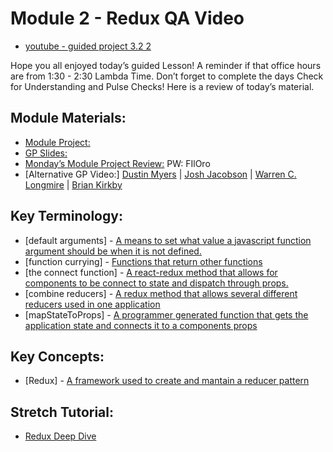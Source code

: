 # Module 2 - Redux QA Video

- [youtube - guided project 3.2 2](https://youtu.be/HRkQjFVjNH4)

Hope you all enjoyed today’s guided Lesson!
A reminder if that office hours are from 1:30 - 2:30 Lambda Time.
Don’t forget to complete the days Check for Understanding and Pulse Checks!
Here is a review of today’s material.

##  Module Materials:

-   [Module Project:](https://github.com/LambdaSchool/web-module-project-redux)
-   [GP Slides:](https://docs.google.com/presentation/d/1d1obD6mw8ZmUuvs5zYOvZvlhS5Nlo_cvI9oLbyx0Mow/edit?usp=sharing)
-   [Monday’s Module Project Review:](https://www.loom.com/share/d77ba3d65dc9456392a808c34bc323db) PW: FIlOro
-   [Alternative GP Video:] [Dustin Myers](https://youtu.be/VhI_eHHLlDU) | [Josh Jacobson](https://youtu.be/KoqY3I2EO8k) | [Warren C. Longmire](https://youtu.be/cOimnorDca8) | [Brian Kirkby](https://youtu.be/x_KNjGf2TYk)

##  Key Terminology:

-   [default arguments] - [A means to set what value a javascript function argument should be when it is not defined.](https://developer.mozilla.org/en-US/docs/Web/JavaScript/Reference/Functions/Default_parameters)
-   [function currying] - [Functions that return other functions](https://www.youtube.com/watch?v=oU3LzOO0OGA)
-   [the connect function] - [A react-redux method that allows for components to be connect to state and dispatch through props.](https://react-redux.js.org/api/connect)
-   [combine reducers] - [A redux method that allows several different reducers used in one application](https://redux.js.org/api/combinereducers/)
-   [mapStateToProps] - [A programmer generated function that gets the application state and connects it to a components props](https://react-redux.js.org/7.1/using-react-redux/connect-mapstate#mapstatetoprops-will-not-run-if-the-store-state-is-the-same)

##  Key Concepts:

-   [Redux] - [A framework used to create and mantain a reducer pattern](https://react-redux.js.org/introduction/why-use-react-redux)

##  Stretch Tutorial:

-   [Redux Deep Dive](https://daveceddia.com/redux-tutorial/)

